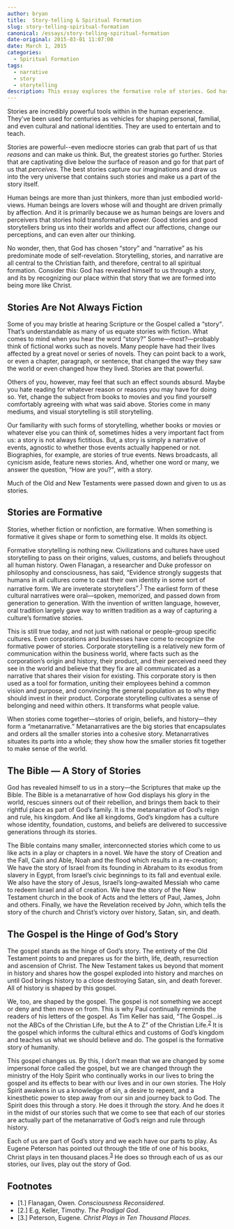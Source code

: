 ```yaml
---
author: bryan
title:  Story-telling & Spiritual Formation
slug: story-telling-spiritual-formation
canonical: /essays/story-telling-spiritual-formation
date-original: 2015-03-01 11:07:00
date: March 1, 2015
categories:
  - Spiritual Formation
tags:
  - narrative
  - story
  - storytelling
description: This essay explores the formative role of stories. God has revealed himself to us in a story, and that story is the foundation of our spiritual formation.
---
```

Stories are incredibly powerful tools within in the human experience. They’ve been used for centuries as vehicles for shaping personal, familial, and even cultural and national identities. They are used to entertain and to teach.

Stories are powerful--even mediocre stories can grab that part of us that *reasons* and can make us think. But, the greatest stories go further. Stories that are captivating dive below the surface of reason and go for that part of us that *perceives*. The best stories capture our imaginations and draw us into the very universe that contains such stories and make us a part of the story itself.

Human beings are more than just thinkers, more than just embodied world-views. Human beings are lovers whose will and thought are driven primally by affection. And it is primarily because we as human beings are lovers and perceivers that stories hold transformative power. Good stories and good storytellers bring us into their worlds and affect our affections, change our perceptions, and can even alter our thinking.

No wonder, then, that God has chosen <q>story</q> and <q>narrative</q> as his predominate mode of self-revelation. Storytelling, stories, and narrative are all central to the Christian faith, and therefore, central to all spiritual formation. Consider this: God has revealed himself to us through a story, and its by recognizing our place within that story that we are formed into being more like Christ.

## Stories Are Not Always Fiction
Some of you may bristle at hearing Scripture or the Gospel called a <q>story</q>. That’s understandable as many of us equate stories with fiction. What comes to mind when you hear the word <q>story?</q> Some&mdash;most?&mdash;probably think of fictional works such as novels. Many people have had their lives affected by a great novel or series of novels. They can point back to a work, or even a chapter, paragraph, or sentence, that changed the way they saw the world or even changed how they lived. Stories are that powerful.

Others of you, however, may feel that such an effect sounds absurd. Maybe you hate reading for whatever reason or reasons you may have for doing so. Yet, change the subject from books to movies and you find yourself comfortably agreeing with what was said above. Stories come in many mediums, and visual storytelling is still storytelling.

Our familiarity with such forms of storytelling, whether books or movies or whatever else you can think of, sometimes hides a very important fact from us: a story is not always fictitious. But, a story is simply a narrative of events, agnostic to whether those events actually happened or not. Biographies, for example, are stories of true events.  News broadcasts, all cynicism aside, feature news stories. And, whether one word or many, we answer the question, <q>How are you?</q>, with a story.

Much of the Old and New Testaments were passed down and given to us as stories.

## Stories are Formative
Stories, whether fiction or nonfiction, are formative. When something is formative it gives shape or form to something else. It molds its object.

Formative storytelling is nothing new. Civilizations and cultures have used storytelling to pass on their origins, values, customs, and beliefs throughout all human history. Owen Flanagan, a researcher and Duke professor on philosophy and consciousness, has said, <q>Evidence strongly suggests that humans in all cultures come to cast their own identity in some sort of narrative form. We are inveterate storytellers</q>.<sup id="fn-ref--1">[1](#fn--1)</sup> The earliest form of these cultural narratives were oral&mdash;spoken, memorized, and passed down from generation to generation. With the invention of written language, however, oral tradition largely gave way to written tradition as a way of capturing a culture’s formative stories.

This is still true today, and not just with national or people-group specific cultures. Even corporations and businesses have come to recognize the formative power of stories. Corporate storytelling is a relatively new form of communication within the business world, where facts such as the corporation’s origin and history, their product, and their perceived need they see in the world and believe that they fix are all communicated as a narrative that shares their vision for existing. This corporate story is then used as a tool for formation, uniting their employees behind a common vision and purpose, and convincing the general population as to why they should invest in their product. Corporate storytelling cultivates a sense of belonging and need within others. It transforms what people value.

When stories come together&mdash;stories of origin, beliefs, and history&mdash;they form a <q>metanarrative.</q> Metanarratives are the big stories that encapsulates and orders all the smaller stories into a cohesive story. Metanarratives situates its parts into a whole; they show how the smaller stories fit together to make sense of the world.

## The Bible &mdash; A Story of Stories
God has revealed himself to us in a story&mdash;the Scriptures that make up the Bible. The Bible is a metanarrative of how God displays his glory in the world, rescues sinners out of their rebellion, and brings them back to their rightful place as part of God’s family. It is the metanarrative of God’s reign and rule, his kingdom. And like all kingdoms, God’s kingdom has a culture whose identity, foundation, customs, and beliefs are delivered to successive generations through its stories.

The Bible contains many smaller, interconnected stories which come to us like acts in a play or chapters in a novel. We have the story of Creation and the Fall, Cain and Able, Noah and the flood which results in a re-creation; We have the story of Israel from its founding in Abraham to its exodus from slavery in Egypt, from Israel’s civic beginnings to its fall and eventual exile. We also have the story of Jesus, Israel’s long&ndash;awaited Messiah who came to redeem Israel and all of creation. We have the story of the New Testament church in the book of Acts and the letters of Paul, James, John and others. Finally, we have the Revelation received by John, which tells the story of the church and Christ’s victory over history, Satan, sin, and death.

## The Gospel is the Hinge of God’s Story
The gospel stands as the hinge of God’s story. The entirety of the Old Testament points to and prepares us for the birth, life, death, resurrection and ascension of Christ. The New Testament takes us beyond that moment in history and shares how the gospel exploded into history and marches on until God brings history to a close destroying Satan, sin, and death forever. All of history is shaped by this gospel.

We, too, are shaped by the gospel. The gospel is not something we accept or deny and then move on from. This is why Paul continually reminds the readers of his letters of the gospel. As Tim Keller has said, <q>The Gospel&hellip;is not the ABCs of the Christian Life, but the A to Z</q> of the Christian Life.<sup id="fn-ref--2">[2](#fn--2)</sup> It is the gospel which informs the cultural ethics and customs of God’s kingdom and teaches us what we should believe and do. The gospel is the formative story of humanity.

This gospel changes us. By this, I don’t mean that we are changed by some impersonal force called the gospel, but we are changed through the ministry of the Holy Spirit who continually works in our lives to bring the gospel and its effects to bear with our lives and in our own stories. The Holy Spirit awakens in us a knowledge of sin, a desire to repent, and a kinesthetic power to step away from our sin and journey back to God. The Spirit does this through a story. He does it through *the* story. And he does it in the midst of our stories such that we come to see that each of our stories are actually part of the metanarrative of God’s reign and rule through history.

Each of us are part of God’s story and we each have our parts to play. As Eugene Peterson has pointed out through the title of one of his books, Christ plays in ten thousand places.<sup id="fn-ref--3">[3](#fn--3)</sup> He does so through each of us as our stories, our lives, play out the story of God.

## Footnotes
- [1.] Flanagan, Owen. *Consciousness Reconsidered*.
- [2.] E.g, Keller, Timothy. *The Prodigal God*.
- [3.] Peterson, Eugene. *Christ Plays in Ten Thousand Places*.